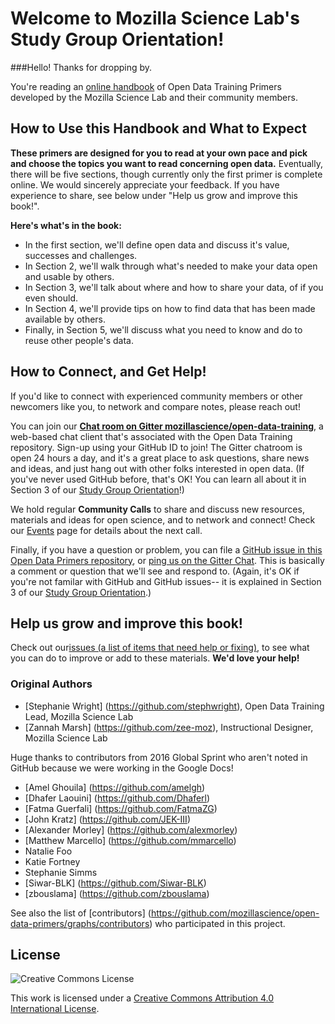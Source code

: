 # Welcome to Mozilla Science Lab's Study Group Orientation! 

###Hello! Thanks for dropping by.

You're reading an [online handbook](https://mozillascience.github.io/open-data-primers/) of Open Data Training Primers developed by the Mozilla Science Lab and their community members.  

## How to Use this Handbook and What to Expect

**These primers are designed for you to read at your own pace and pick and choose the topics you want to read concerning open data.** Eventually, there will be five sections, though currently only the first primer is complete online.  We would sincerely appreciate your feedback.  If you have experience to share, see below under "Help us grow and improve this book!".

**Here's what's in the book:** 
* In the first section, we'll define open data and discuss it's value, successes and challenges. 
* In Section 2, we'll walk through what's needed to make your data open and usable by others. 
* In Section 3, we'll talk about where and how to share your data, of if you even should. 
* In Section 4, we'll provide tips on how to find data that has been made available by others. 
* Finally, in Section 5, we'll discuss what you need to know and do to reuse other people's data.

## How to Connect, and Get Help!
If you'd like to connect with experienced community members or other newcomers like you, to network and compare notes, please reach out!

You can join our **[Chat room on Gitter mozillascience/open-data-training](https://gitter.im/mozillascience/open-data-training)**, a web-based chat client that's associated with the Open Data Training repository. Sign-up using your GitHub ID to join! The Gitter chatroom is open 24 hours a day, and it's a great place to ask questions, share news and ideas, and just hang out with other folks interested in open data. (If you've never used GitHub before, that's OK! You can learn all about it in Section 3 of our [Study Group Orientation](https://mozillascience.github.io/study-group-onboarding/index.html)!)

We hold regular **Community Calls** to share and discuss new resources, materials and ideas for open science, and to network and connect!  Check our [Events](https://science.mozilla.org/programs/events) page for details about the next call.

Finally, if you have a question or problem, you can file a [GitHub issue in this Open Data Primers repository](https://github.com/mozillascience/open-data-primers/issues), or [ping us on the Gitter Chat](https://gitter.im/mozillascience/open-data-training). This is basically a comment or question that we'll see and respond to. (Again, it's OK if you're not familar with GitHub and GitHub issues-- it is explained in Section 3 of our [Study Group Orientation](https://mozillascience.github.io/study-group-onboarding/index.html).)

## Help us grow and improve this book!
Check out our[issues (a list of items that need help or fixing)](https://github.com/mozillascience/open-data-primers/issues), to see what you can do to improve or add to these materials. **We'd love your help!**

### Original Authors
* [Stephanie Wright] (https://github.com/stephwright), Open Data Training Lead, Mozilla Science Lab
* [Zannah Marsh] (https://github.com/zee-moz), Instructional Designer, Mozilla Science Lab

Huge thanks to contributors from 2016 Global Sprint who aren't noted in GitHub because we were working in the Google Docs!
* [Amel Ghouila] (https://github.com/amelgh)
* [Dhafer Laouini] (https://github.com/Dhaferl)
* [Fatma Guerfali] (https://github.com/FatmaZG)
* [John Kratz] (https://github.com/JEK-III)
* [Alexander Morley] (https://github.com/alexmorley)
* [Matthew Marcello] (https://github.com/mmarcello)
* Natalie Foo
* Katie Fortney
* Stephanie Simms
* [Siwar-BLK] (https://github.com/Siwar-BLK)
* [zbouslama] (https://github.com/zbouslama)

See also the list of [contributors] (https://github.com/mozillascience/open-data-primers/graphs/contributors) who participated in this project.

## License
![Creative Commons License](https://i.creativecommons.org/l/by/4.0/88x31.png)

This work is licensed under a [Creative Commons Attribution 4.0 International License](http://creativecommons.org/licenses/by/4.0/).
